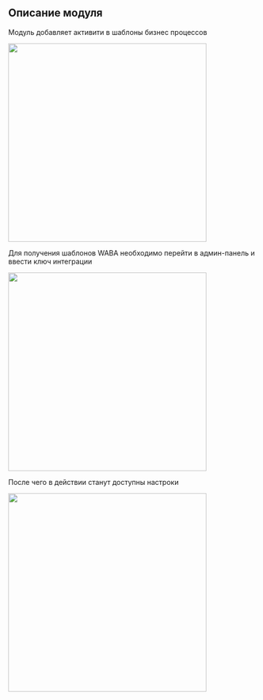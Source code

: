 ## Описание модуля

Модуль добавляет активити в шаблоны бизнес процессов 

<img src="https://github.com/user-attachments/assets/35d0b59f-2ced-4220-a064-ae74d1165576" width="400" />

Для получения шаблонов WABA необходимо перейти в админ-панель и ввести ключ интеграции

<img src="https://github.com/user-attachments/assets/bd0e0f12-754b-4447-8faa-965527c18371" width="400" />

После чего в действии станут доступны настроки

<img src="https://github.com/user-attachments/assets/3ada7651-aed5-4def-b9d0-daae4d80b380" width="400" />

